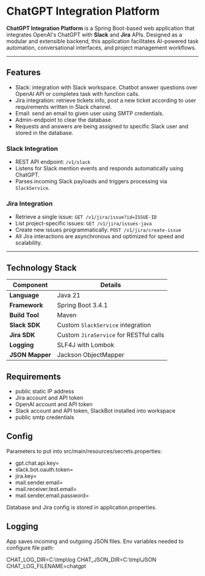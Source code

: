 # ChatGPT Integration Platform

**ChatGPT Integration Platform** is a Spring Boot-based web application that integrates OpenAI's ChatGPT with **Slack** and **Jira** APIs. Designed as a modular and extensible backend, this application facilitates AI-powered task automation, conversational interfaces, and project management workflows.

---

## Features

- Slack: integration with Slack workspace. Chatbot answer questions over OpenAI API or completes task with function calls.
- Jira integration: retrieve tickets info, post a new ticket according to user requirements written in Slack channel.
- Email: send an email to given user using SMTP credentials.
- Admin-endpoint to clear the database.
- Requests and answers are being assigned to specific Slack user and stored in the database.

### Slack Integration

- REST API endpoint: `/v1/slack`
- Listens for Slack mention events and responds automatically using ChatGPT.
- Parses incoming Slack payloads and triggers processing via `SlackService`.

### Jira Integration

- Retrieve a single issue: `GET /v1/jira/issue?id=ISSUE-ID`
- List project-specific issues: `GET /v1/jira/issues-java`
- Create new issues programmatically: `POST /v1/jira/create-issue`
- All Jira interactions are asynchronous and optimized for speed and scalability.

---

## Technology Stack

| Component       | Details                                |
| --------------- |----------------------------------------|
| **Language**    | Java 21                                |
| **Framework**   | Spring Boot 3.4.1                      |
| **Build Tool**  | Maven                                  |
| **Slack SDK**   | Custom `SlackService` integration      |
| **Jira SDK**    | Custom `JiraService` for RESTful calls |
| **Logging**     | SLF4J with Lombok                      |
| **JSON Mapper** | Jackson ObjectMapper                   |

## Requirements

- public static IP address
- Jira account and API token
- OpenAI account and API token
- Slack account and API token, SlackBot installed into workspace
- public smtp credentials

## Config

Parameters to put into src/main/resources/secrets.properties:

- gpt.chat.api.key=
- slack.bot.oauth.token=
- jira.key=
- mail.sender.email=
- mail.receiver.test.email=
- mail.sender.email.password=

Database and Jira config is stored in application.properties.

## Logging

App saves incoming and outgoing JSON files. Env variables needed to configure file path:

CHAT_LOG_DIR=C:\\tmp\\log
CHAT_JSON_DIR=C:\\tmp\\JSON
CHAT_LOG_FILENAME=chatgpt
